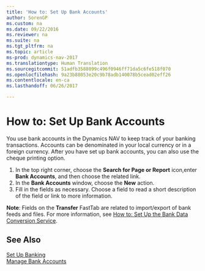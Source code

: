 ```yaml
---
title: 'How to: Set Up Bank Accounts'
author: SorenGP
ms.custom: na
ms.date: 09/22/2016
ms.reviewer: na
ms.suite: na
ms.tgt_pltfrm: na
ms.topic: article
ms-prod: dynamics-nav-2017
ms.translationtype: Human Translation
ms.sourcegitcommit: 51adfb3588099c496f0946ff71da5c6fe518f070
ms.openlocfilehash: 9a23b88053e20c9b78adb140078b5cead02eff26
ms.contentlocale: en-ca
ms.lasthandoff: 06/26/2017

---
```


# <a name="how-to-set-up-bank-accounts"></a>How to: Set Up Bank Accounts
You use bank accounts in the Dynamics NAV to keep track of your banking transactions. Accounts can be denominated in your local currency or in a foreign currency. After you have set up bank accounts, you can also use the cheque printing option.

1. In the top right corner, choose the **Search for Page or Report** icon,enter **Bank Accounts**, and then choose the related link.
2. In the **Bank Accounts** window, choose the **New** action.
3. Fill in the fields as necessary. Choose a field to read a short description of the field or link to more information.

**Note**: Fields on the **Transfer** FastTab are related to import/export of bank feeds and files. For more information, see [How to: Set Up the Bank Data Conversion Service](bank-how-setup-bank-data-conversion-service.md).

## <a name="see-also"></a>See Also  
[Set Up Banking](bank-setup-banking.md)  
[Manage Bank Accounts](bank-manage-bank-accounts.md)

